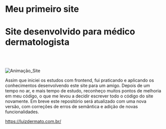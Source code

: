 # Meu primeiro site
# Site desenvolvido para médico dermatologista
<br>
<br>

![Animação_Site](https://user-images.githubusercontent.com/77770841/172214753-31b0ddf8-3d22-40a4-9ecf-e8420858ed67.gif)

Assim que iniciei os estudos com frontend, fui praticando e aplicando os conhecimentos desenvolvendo este site para um amigo.
Depois de um tempo no ar, e mais tempo de estudo, reconheço muitos pontos de melhoria em meu código, o que me levou a decidir escrever todo o código do site novamente. Em breve este repositório será atualizado com uma nova versão, com correções de erros de semântica e adição de novas funcionalidades. 

https://luizdermato.com.br/
